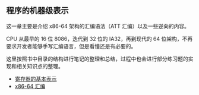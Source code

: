 ## 程序的机器级表示

这一章主要是介绍 x86-64 架构的汇编语法（ATT 汇编）以及一些逆向的内容。

CPU 从最早的 16 位 8086，迭代到 32 位的 IA32，再到现代的 64 位架构，不再要求开发者能够手写汇编语言，但是看懂还是有必要的。

这里按照书中目录的结构进行笔记的整理和总结，过程中也会进行部分练习题的实现和相关知识点的整理。

- [寄存器的基本表示](./note/register-intro.md)
- [x86-64 汇编](./note/assembly-code.md)